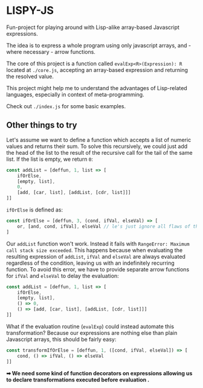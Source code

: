 # LISPY-JS

Fun-project for playing around with Lisp-alike array-based Javascript expressions.

The idea is to express a whole program using only javascript arrays, and - where necessary - arrow functions.

The core of this project is a function called `evalExp<R>(Expression): R` located at `./core.js`, accepting an array-based expression and returning the resolved value.

This project might help me to understand the advantages of Lisp-related languages, especially in context of meta-programming.

Check out `./index.js` for some basic examples.

## Other things to try

Let's assume we want to define a function which accepts a list of numeric values and returns their sum.
To solve this recursively, we could just add the head of the list to the result of the recursive call for the tail of the same list. If the list is empty, we return `0`:
```js
const addList = [deffun, 1, list => [
    ifOrElse,
    [empty, list],
    0,
    [add, [car, list], [addList, [cdr, list]]]
]]
```

`ifOrElse` is defined as:
```js
const ifOrElse = [deffun, 3, (cond, ifVal, elseVal) => [
    or, [and, cond, ifVal], elseVal // le's just ignore all flaws of these simple comparisons
]
```

Our `addList` function won't work. Instead it fails with `RangeError: Maximum call stack size exceeded`. This happens because when evaluating the resulting expression of `addList`, `ifVal` and `elseVal` are always evaluated regardless of the condition, leaving us with an indefinitely recurring function. To avoid this error, we have to provide separate arrow functions for `ifVal` and `elseVal` to delay the evaluation:
```js
const addList = [deffun, 1, list => [
    ifOrElse,
    [empty, list],
    () => 0,
    () => [add, [car, list], [addList, [cdr, list]]]
]]
```

What if the evaluation routine (`evalExp`) could instead automate this transformation? Because our expressions are nothing else than plain Javascript arrays, this should be fairly easy:
```js
const transformIfOrElse = [deffun, 1, ([cond, ifVal, elseVal]) => [
    cond, () => ifVal, () => elseVal
]]
```

**➡ We need some kind of function decorators on expressions allowing us to declare transformations executed before evaluation .**

